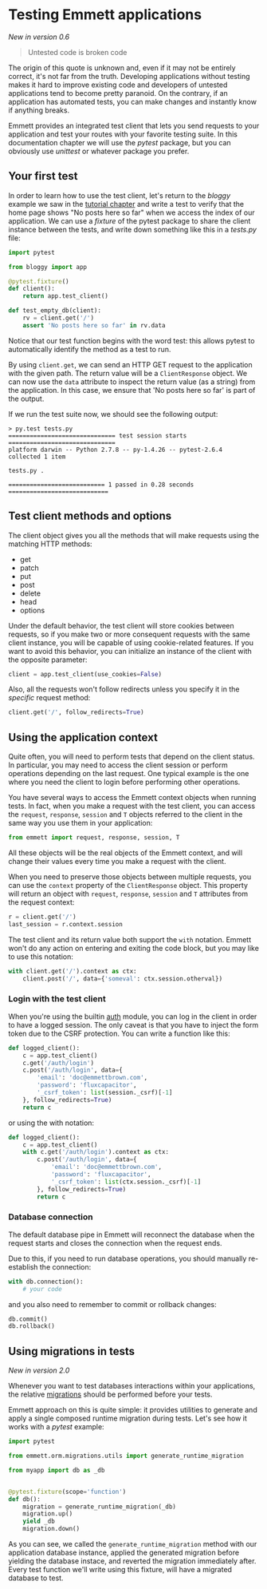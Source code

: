 Testing Emmett applications
===========================

*New in version 0.6*

> Untested code is broken code

The origin of this quote is unknown and, even if it may not be entirely correct, it's not far from the truth. Developing applications without testing makes it hard to improve existing code and developers of untested applications tend to become pretty paranoid. On the contrary, if an application has automated tests, you can make changes and instantly know if anything breaks.

Emmett provides an integrated test client that lets you send requests to your application and test your routes with your favorite testing suite. In this documentation chapter we will use the *pytest* package, but you can obviously use *unittest* or whatever package you prefer.


Your first test
---------------

In order to learn how to use the test client, let's return to the *bloggy* example we saw in the [tutorial chapter](./tutorial) and write a test to verify that the home page shows "No posts here so far" when we access the index of our application. We can use a *fixture* of the pytest package to share the client instance between the tests, and write down something like this in a *tests.py* file:

```python
import pytest

from bloggy import app

@pytest.fixture()
def client():
    return app.test_client()

def test_empty_db(client):
    rv = client.get('/')
    assert 'No posts here so far' in rv.data
```

Notice that our test function begins with the word test: this allows pytest to automatically identify the method as a test to run.

By using `client.get`, we can send an HTTP GET request to the application with the given path. The return value will be a `ClientResponse` object. We can now use the `data` attribute to inspect the return value (as a string) from the application. In this case, we ensure that 'No posts here so far' is part of the output.

If we run the test suite now, we should see the following output:

```
> py.test tests.py
============================== test session starts ==============================
platform darwin -- Python 2.7.8 -- py-1.4.26 -- pytest-2.6.4
collected 1 item

tests.py .

=========================== 1 passed in 0.28 seconds ============================
```

Test client methods and options
-------------------------------

The client object gives you all the methods that will make requests using the matching HTTP methods:

- get
- patch
- put
- post
- delete
- head
- options

Under the default behavior, the test client will store cookies between requests, so if you make two or more consequent requests with the same client instance, you will be capable of using cookie-related features. If you want to avoid this behavior, you can initialize an instance of the client with the opposite parameter:

```python
client = app.test_client(use_cookies=False)
```

Also, all the requests won't follow redirects unless you specify it in the *specific* request method:

```python
client.get('/', follow_redirects=True)
```

Using the application context
-----------------------------

Quite often, you will need to perform tests that depend on the client status. In particular, you may need to access the client session or perform operations depending on the last request. One typical example is the one where you need the client to login before performing other operations.

You have several ways to access the Emmett context objects when running tests. In fact, when you make a request with the test client, you can access the `request`, `response`, `session` and `T` objects referred to the client in the same way you use them in your application:

```python
from emmett import request, response, session, T
```

All these objects will be the real objects of the Emmett context, and will change their values every time you make a request with the client.

When you need to preserve those objects between multiple requests, you can use the `context` property of the `ClientResponse` object. This property will return an object with `request`, `response`, `session` and `T` attributes from the request context:

```python
r = client.get('/')
last_session = r.context.session
```

The test client and its return value both support the `with` notation. Emmett won't do any action on entering and exiting the code block, but you may like to use this notation:

```python
with client.get('/').context as ctx:
    client.post('/', data={'someval': ctx.session.otherval})
```

### Login with the test client

When you're using the builtin [auth](./auth) module, you can log in the client in order to have a logged session. The only caveat is that you have to inject the form token due to the CSRF protection. You can write a function like this:

```python
def logged_client():
    c = app.test_client()
    c.get('/auth/login')
    c.post('/auth/login', data={
        'email': 'doc@emmettbrown.com',
        'password': 'fluxcapacitor',
        '_csrf_token': list(session._csrf)[-1]
    }, follow_redirects=True)
    return c
```

or using the with notation:

```python
def logged_client():
    c = app.test_client()
    with c.get('/auth/login').context as ctx:
        c.post('/auth/login', data={
            'email': 'doc@emmettbrown.com',
            'password': 'fluxcapacitor',
            '_csrf_token': list(ctx.session._csrf)[-1]
        }, follow_redirects=True)
        return c
```

### Database connection

The default database pipe in Emmett will reconnect the database when the request starts and closes the connection when the request ends.

Due to this, if you need to run database operations, you should manually re-establish the connection:

```python
with db.connection():
    # your code
```

and you also need to remember to commit or rollback changes:

```python
db.commit()
db.rollback()
```

Using migrations in tests
-------------------------

*New in version 2.0*

Whenever you want to test databases interactions within your applications, the relative [migrations](./orm/migrations) should be performed before your tests.

Emmett approach on this is quite simple: it provides utilities to generate and apply a single composed runtime migration during tests. Let's see how it works with a *pytest* example:

```python
import pytest

from emmett.orm.migrations.utils import generate_runtime_migration

from myapp import db as _db


@pytest.fixture(scope='function')
def db():
    migration = generate_runtime_migration(_db)
    migration.up()
    yield _db
    migration.down()
```

As you can see, we called the `generate_runtime_migration` method with our application database instance, applied the generated migration before yielding the database instace, and reverted the migration immediately after. Every test function we'll write using this fixture, will have a migrated database to test.
